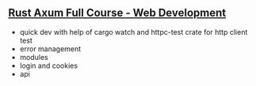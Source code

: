 
## [Rust Axum Full Course - Web Development](https://www.youtube.com/watch?v=XZtlD_m59sM&t=1451s)

- quick dev with help of cargo watch and httpc-test crate for http client test
- error management
- modules
- login and cookies
- api
